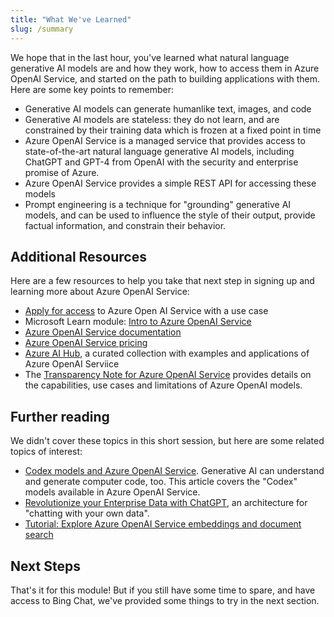 ```yaml
---
title: "What We've Learned"
slug: /summary
---
```



We hope that in the last hour, you've learned what natural language generative AI models are and how they work, how to access them in Azure OpenAI Service, and started on the path to building applications with them. Here are some key points to remember:

* Generative AI models can generate humanlike text, images, and code
* Generative AI models are stateless: they do not learn, and are constrained by their training data which is frozen at a fixed point in time
* Azure OpenAI Service is a managed service that provides access to state-of-the-art natural language generative AI models, including ChatGPT and GPT-4 from OpenAI with the security and enterprise promise of Azure.
* Azure OpenAI Service provides a simple REST API for accessing these models
* Prompt engineering is a technique for "grounding" generative AI models, and can be used to influence the style of their output, provide factual information, and constrain their behavior.

## Additional Resources

Here are a few resources to help you take that next step in signing up and learning more about Azure OpenAI Service:

* [Apply for access](https://aka.ms/oaiapply) to Azure Open AI Service with a use case
* Microsoft Learn module: [Intro to Azure OpenAI Service](https://learn.microsoft.com/en-us/training/modules/explore-azure-openai/)
* [Azure OpenAI Service documentation](https://learn.microsoft.com/en-us/azure/cognitive-services/openai/)
* [Azure OpenAI Service pricing](https://azure.microsoft.com/en-us/products/cognitive-services/openai-service/#pricing)
* [Azure AI Hub](https://github.com/Azure-Samples/azure-ai), a curated collection with examples and applications of Azure OpenAI Serviice
* The [Transparency Note for Azure OpenAI Service](https://learn.microsoft.com/en-us/legal/cognitive-services/openai/transparency-note) provides details on the capabilities, use cases and limitations of Azure OpenAI models. 

## Further reading

We didn't cover these topics in this short session, but here are some related topics of interest:

* [Codex models and Azure OpenAI Service](https://learn.microsoft.com/en-us/azure/cognitive-services/openai/how-to/work-with-code). Generative AI can understand and generate computer code, too. This article covers the "Codex" models available in Azure OpenAI Service.
* [Revolutionize your Enterprise Data with ChatGPT](https://techcommunity.microsoft.com/t5/ai-applied-ai-blog/revolutionize-your-enterprise-data-with-chatgpt-next-gen-apps-w/ba-p/3762087), an architecture for "chatting with your own data".
* [Tutorial: Explore Azure OpenAI Service embeddings and document search](https://learn.microsoft.com/en-us/azure/cognitive-services/openai/tutorials/embeddings?tabs=command-line)

## Next Steps

That's it for this module! But if you still have some time to spare, and have access to Bing Chat, we've provided some things to try in the next section.
